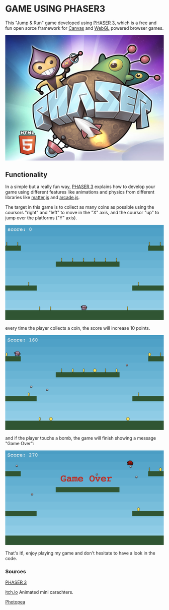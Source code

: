 # GAME USING PHASER3

This "Jump & Run" game developed using [PHASER 3](https://phaser.io/), which is a free and fun open sorce framework for [Canvas](https://developer.mozilla.org/en-US/docs/Web/API/Canvas_API) and [WebGL](https://developer.mozilla.org/en-US/docs/Web/API/WebGL_API) powered browser games.

![Phaser](./screenshots/phaser3.png)

## Functionality

In a simple but a really fun way, [PHASER 3](https://phaser.io/) explains how to develop your game using different features like animations and physics from different libraries like [matter.js](https://brm.io/matter-js/) and [arcade.js](https://github.com/mar10/arcade-js#:~:text=ArcadeJS%20is%20a%202d%20game,of%20the%20Rip%2DOff%20game.).

The target in this game is to collect as many coins as possible using the coursors "right" and "left" to move in the "X" axis, and the coursor "up" to jump over the platforms ("Y" axis).

![screenshot](./screenshots/gameStarts.png)

every time the player collects a coin, the score will increase 10 points.

![screenshot2](./screenshots/gamePlay.png)

and if the player touchs a bomb, the game will finish showing a message "Game Over":

![screenshot3](./screenshots/gameOver.png)

That's it!, enjoy playing my game and don't hesitate to have a look in the code.

### Sources

[PHASER 3](https://phaser.io/)

[itch.io](https://itch.io/search?q=mini+characters) Animated mini carachters.

[Photopea](https://www.photopea.com/)
